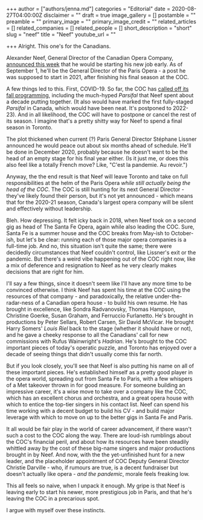 +++
author = ["authors/jenna.md"]
categories = "Editorial"
date = 2020-08-27T04:00:00Z
disclaimer = ""
draft = true
image_gallery = []
postamble = ""
preamble = ""
primary_image = ""
primary_image_credit = ""
related_articles = []
related_companies = []
related_people = []
short_description = "short"
slug = "neef"
title = "Neef"
youtube_url = ""

+++
Alright. This one's for the Canadians.

Alexander Neef, General Director of the Canadian Opera Company, [announced this week](https://www.coc.ca/COC-news1?EntryID=22075) that he would be starting his new job early. As of September 1, he'll be the General Director of the Paris Opera - a post he was supposed to start in 2021, after finishing his final season at the COC.

A few things led to this. First, COVID-19. So far, the COC has [called off its fall programming](https://www.coc.ca/COC-news1?EntryID=22008), including the much-hyped _Parsifal_ that Neef spent about a decade putting together. (It also would have marked the first fully-staged _Parsifal_ in Canada, which would have been neat. It's postponed to 2022-23). And in all likelihood, the COC will have to postpone or cancel the rest of its season. I imagine that's a pretty shitty way for Neef to spend a final season in Toronto.

The plot thickened when current (?) Paris General Director Stéphane Lissner announced he would peace out about six months ahead of schedule. He'll be done in December 2020, probably because he doesn't want to be the head of an empty stage for his final year either. (Is it just me, or does this also feel like a totally French move? Like, "C'est la pandemie. Au revoir.")

Anyway, the the end result is that Neef will leave Toronto and take on full responsibilities at the helm of the Paris Opera _while still actually being the head of the COC_. The COC is still hunting for its next General Director - they've likely found their person, but it's not yet announced - which means that for the 2020-21 season, Canada's largest opera company will be silent and effectively without leadership.

Bleh. How depressing. It felt icky back in 2018, when Neef took on a second gig as head of The Santa Fe Opera, again while also leading the COC. Sure, Santa Fe is a summer house and the COC breaks from May-ish to October-ish, but let's be clear: running each of those major opera companies is a full-time job. And no, this situation isn't quite the same; there were decidedly circumstances that Neef couldn't control, like Lissner's exit or the pandemic.  But there's a weird vibe happening out of the COC right now, like a mix of deference and resignation to Neef as he very clearly makes decisions that are right for him.

I'll say a few things, since it doesn't seem like I'll have any more time to be convinced otherwise. I think Neef has spent his time at the COC using the resources of that company - and paradoxically, the relative under-the-radar-ness of a Canadian opera house - to build his own resume. He has brought in excellence, like Sondra Radvanovsky, Thomas Hampson, Christine Goerke, Susan Graham, and Ferruccio Furlanetto. He's brought in productions by Peter Sellars, Robert Carsen, Sir David McVicar. He brought Harry Somers' _Louis Riel_ back to the stage (whether it should have or not), and he gave a cheeky response to all the Canadians' call for new commissions with Rufus Wainwright's _Hadrian_. He's brought to the COC important pieces of today's operatic puzzle, and Toronto has enjoyed over a decade of seeing things that didn't usually come this far north. 

But if you look closely, you'll see that Neef is also putting his name on all of these important pieces. He's established himself as a pretty good player in the opera world, spreading out from Santa Fe to Paris, with a few whispers of a Met takeover thrown in for good measure. For someone building an impressive career, it's a wise move to take over a company like the COC, which has an excellent chorus and orchestra, and a great opera house with which to entice the top-tier singers in his contact list. Neef can spend his time working with a decent budget to build his CV - and build major leverage with which to move on up to the better gigs in Santa Fe and Paris. 

It all would be fair play in the world of career advancement, if there wasn't such a cost to the COC along the way. There are loud-ish rumblings about the COC's financial peril, and about how its resources have been steadily whittled away by the cost of these big-name singers and major productions brought in by Neef. And now, with the the yet-unfinished hunt for a new leader, and the placeholder appointment of COC Deputy General Director Christie Darville - who, if rumours are true, is a decent fundraiser but doesn't actually like opera - _and the pandemic_, morale feels freaking low.

This all feels so naive, when I unpack it enough. My gripe is that Neef is leaving early to start his newer, more prestigious job in Paris, and that he's leaving the COC in a precarious spot.

I argue with myself over these instincts. 